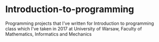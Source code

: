 # Introduction-to-programming

Programming projects that I've written for Introduction to programming class which I've taken in 2017 at University of Warsaw, Faculty of Mathematics, Informatics and Mechanics
